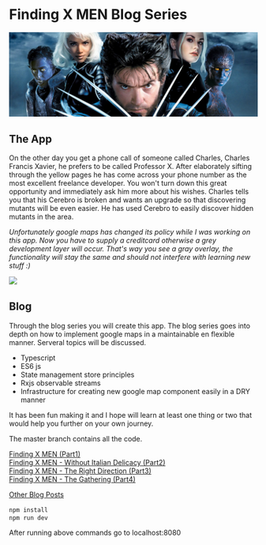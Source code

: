 # Finding X MEN  Blog Series
<img src="./assets/xmen.jpg" />

## The App
On the other day you get a phone call of someone called Charles, Charles Francis Xavier, he prefers to be called
Professor X. After elaborately sifting through the yellow pages he has come across your phone number as the most 
excellent freelance developer. You won't turn down this great opportunity and immediately ask him more about his wishes. 
Charles tells you that his Cerebro is broken and wants an upgrade so that discovering mutants will be even easier.
He has used Cerebro to easily discover hidden mutants in the area. 

*Unfortunately google maps has changed its policy while I was working on this app. Now you have to supply a creditcard
otherwise a grey development layer will occur. That's way you see a gray overlay, the functionality will stay the same
and should not interfere with learning new stuff :)*  

[![](http://img.youtube.com/vi/T_Ob9p4vbrw/0.jpg)](http://www.youtube.com/watch?v=T_Ob9p4vbrw "")

## Blog

Through the blog series you will create this app.
The blog series goes into depth on how to implement google maps in a maintainable en flexible manner. Serveral topics
will be discussed.
- Typescript
- ES6 js
- State management store principles
- Rxjs observable streams
- Infrastructure for creating new google map component easily in a DRY manner

It has been fun making it and I hope will learn at least one thing or two
that would help you further on your own journey.

The master branch contains all the code.

[Finding X MEN (Part1)](http://leonstel.github.io/blogs/xmen_part1)  
[Finding  X MEN - Without Italian Delicacy (Part2)](http://leonstel.github.io/blogs/xmen_part2)  
[Finding  X MEN - The Right Direction (Part3)](http://leonstel.github.io/blogs/xmen_part3)  
[Finding  X MEN - The Gathering (Part4)](http://leonstel.github.io/blogs/xmen_part4)

[Other Blog Posts](http://leonstel.github.io/)

```
npm install
npm run dev
```

After running above commands go to localhost:8080
